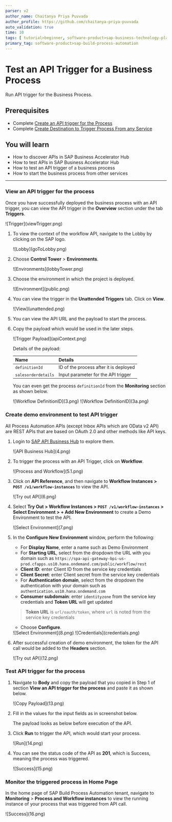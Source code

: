 ```yaml
---
parser: v2
author_name: Chaitanya Priya Puvvada
author_profile: https://github.com/chaitanya-priya-puvvada
auto_validation: true
time: 10
tags: [ tutorial>beginner, software-product>sap-business-technology-platform, tutorial>free-tier]
primary_tag: software-product>sap-build-process-automation
---
```


# Test an API Trigger for a Business Process
<!-- description --> Run API trigger for the Business Process.

## Prerequisites
 - Complete [Create an API trigger for the Process ](spa-create-process-api-trigger)
 - Complete [Create Destination to Trigger Process From any Service](spa-create-service-instance-destination)

## You will learn
- How to discover APIs in SAP Business Accelerator Hub
- How to test APIs in SAP Business Accelerator Hub
- How to test an API trigger of a business process
- How to start the business process from other services

---

### View an API trigger for the process

Once you have successfully deployed the business process with an API trigger, you can view the API trigger in the **Overview** section under the tab **Triggers**.

<!-- border -->![Trigger](viewTrigger.png)

1. To view the context of the workflow API, navigate to the Lobby by clicking on the SAP logo.

    <!-- border -->![Lobby](goToLobby.png)

2. Choose **Control Tower** > **Environments**.

    <!-- border -->![Environments](lobbyTower.png)

3. Choose the environment in which the project is deployed.

    <!-- border -->![Environment](public.png)

3. You can view the trigger in the **Unattended Triggers** tab. Click on **View**.
    
    <!-- border -->![View](unattended.png)

2. You can view the API URL and the payload to start the process.

3. Copy the payload which would be used in the later steps.

    <!-- border -->![Trigger Payload](apiContext.png)  

    Details of the payload:

    |  **Name**    | **Details**
    |  :------------- | :-------------
    |  `definitionId`       | ID of the process after it is deployed
    |  `salesorderdetails`       | Input parameter for the API trigger

    You can even get the process `definitionId` from the **Monitoring** section as shown below.

    <!-- border -->![Workflow DefinitionID](3.png)
  
    <!-- border -->![Workflow DefinitionID](3a.png)

### Create demo environment to test API trigger

All Process Automation APIs (except Inbox APIs which are OData v2 API) are REST APIs that are based on OAuth 2.0 and other methods like API keys.

1. Login to [SAP API Business Hub](https://api.sap.com/package/SAPProcessAutomation/all) to explore them.

    <!-- border -->![API Business Hub](4.png)

2. To trigger the process with an API Trigger, click on **Workflow**.

    <!-- border -->![Process and Workflow](5.1.png)

3. Click on **API Reference**, and then navigate to **Workflow Instances > `POST /v1/workflow-instances`** to view the API.

    <!-- border -->![Try out API](6.png)

4. Select **Try Out > Workflow Instances > `POST /v1/workflow-instances` > Select Environment > + Add New Environment** to create a Demo Environment to test the API.

    <!-- border -->![Select Environment](7.png)

5. In the **Configure New Environment** window, perform the following:
   
    - For **Display Name**, enter a name such as Demo Environment
    - For **Starting URL**, select from the dropdown the URL with you domain such as `https://spa-api-gateway-bpi-us-prod.cfapps.us10.hana.ondemand.com/public/workflow/rest`
    - **Client ID**: enter Client ID from the service key credentials
    - **Client Secret**: enter Client secret from the service key credentials
    - For **Authentication domain**, select from the dropdown the authentication with your domain such as `authentication.us10.hana.ondemand.com`
    - **Consumer subdomain**: enter `identityzone` from the service key credentials and **Token URL** will get updated
  
    > **Token URL** is  `url/oauth/token`, where `url` is noted from the service key credentials
 
    - Choose **Configure**.

    <!-- border -->![Select Environment](8.png)

    <!-- border -->![Credentials](credentials.png)

6. After successful creation of demo environment, the token for the API call would be added to the **Headers** section.

    <!-- border -->![Try out API](12.png)  


### Test API trigger for the process

1. Navigate to **Body** and copy the payload that you copied in Step 1 of section **View an API trigger for the process** and paste it as shown below.

    <!-- border -->![Copy Payload](13.png)  

2. Fill in the values for the input fields as in screenshot below. 
   
    The payload looks as below before execution of the API. 
   
3. Click **Run** to trigger the API, which would start your process.

    <!-- border -->![Run](14.png)

3.  You can see the status code of the API as **201**, which is Success, meaning the process was triggered.

    <!-- border -->![Success](15.png)


### Monitor the triggered process in Home Page

In the home page of SAP Build Process Automation tenant, navigate to **Monitoring** > **Process and Workflow instances** to view the running instance of your process that was triggered from API call.

  <!-- border -->![Success](16.png)
